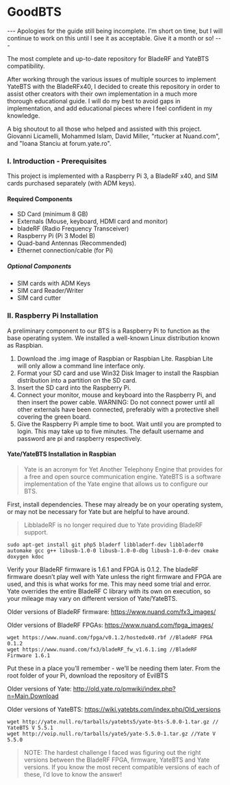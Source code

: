 # GoodBTS

--- Apologies for the guide still being incomplete. I'm short on time, but I will continue to work on this until I see it as acceptable. Give it a month or so! ---

The most complete and up-to-date repository for BladeRF and YateBTS compatibility.

After working through the various issues of multiple sources to implement YateBTS with the BladeRFx40, I decided to create this repository in order to assist other creators with their own implementation in a much more thorough educational guide. I will do my best to avoid gaps in implementation, and add educational pieces where I feel confident in my knowledge.

A big shoutout to all those who helped and assisted with this project. Giovanni Licamelli, Mohammed Islam, David Miller, "rtucker at Nuand.com", and "Ioana Stanciu at forum.yate.ro".

### I. Introduction - Prerequisites

This project is implemented with a Raspberry Pi 3, a BladeRF x40, and SIM cards purchased separately (with ADM keys). 

#### Required Components
- SD Card (minimum 8 GB)
- Externals (Mouse, keyboard, HDMI card and monitor)
- bladeRF (Radio Frequency Transceiver)
- Raspberry Pi (Pi 3 Model B)
- Quad-band Antennas (Recommended)
- Ethernet connection/cable (for Pi)

##### Optional Components
- SIM cards with ADM Keys
- SIM card Reader/Writer
- SIM card cutter

### II. Raspberry Pi Installation
A preliminary component to our BTS is a Raspberry Pi to function as the base operating system. We installed a well-known Linux distribution known as Raspbian.
1. Download the .img image of Raspbian or Raspbian Lite. Raspbian Lite will only allow a command line interface only.
2. Format your SD card and use Win32 Disk Imager to install the Raspbian distribution into a partition on the SD card.
3. Insert the SD card into the Raspberry Pi.
4. Connect your monitor, mouse and keyboard into the Raspberry Pi, and then insert the power cable. WARNING: Do not connect power until all other externals have been connected, preferably with a protective shell covering the green board.
5. Give the Raspberry Pi ample time to boot. Wait until you are prompted to login. This may take up to five minutes. The default username and password are pi and raspberry respectively. 

#### Yate/YateBTS Installation in Raspbian
> Yate is an acronym for Yet Another Telephony Engine that provides for a free and open source communication engine. YateBTS is a software implementation of the Yate engine that allows us to configure our BTS.

First, install dependencies. These may already be on your operating system, or may not be necessary for Yate but are helpful to have around. 
> LibbladeRF is no longer required due to Yate providing BladeRF support.
```
sudo apt-get install git php5 bladerf libbladerf-dev libbladerf0 automake gcc g++ libusb-1.0-0 libusb-1.0-0-dbg libusb-1.0-0-dev cmake doxygen kdoc
```

Verify your BladeRF firmware is 1.6.1 and FPGA is 0.1.2. The bladeRF firmware doesn’t play well with Yate unless the right firmware and FPGA are used, and this is what works for me. This may need some trial and error. Yate overrides the entire BladeRF C library with its own on execution, so your mileage may vary on different version of Yate/YateBTS.

Older versions of BladeRF firmware: https://www.nuand.com/fx3_images/

Older versions of BladeRF FPGAs: https://www.nuand.com/fpga_images/ 

```
wget https://www.nuand.com/fpga/v0.1.2/hostedx40.rbf //BladeRF FPGA 0.1.2
wget https://www.nuand.com/fx3/bladeRF_fw_v1.6.1.img //BladeRF Firmware 1.6.1
```

Put these in a place you’ll remember - we’ll be needing them later. 
From the root folder of your Pi, download the repository of EvilBTS

Older versions of Yate: http://old.yate.ro/pmwiki/index.php?n=Main.Download

Older versions of YateBTS: https://wiki.yatebts.com/index.php/Old_versions 

```
wget http://yate.null.ro/tarballs/yatebts5/yate-bts-5.0.0-1.tar.gz // YateBTS V 5.5.1
wget http://voip.null.ro/tarballs/yate5/yate-5.5.0-1.tar.gz //Yate V 5.5.0
```

> NOTE: The hardest challenge I faced was figuring out the right versions between the BladeRF FPGA, firmware, YateBTS and Yate versions. If you know the most recent compatible versions of each of these, I’d love to know the answer!
